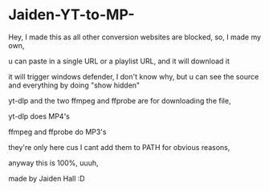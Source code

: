 # Jaiden-YT-to-MP-

Hey, I made this as all other conversion websites are blocked, so, I made my own, 

u can paste in a single URL or a playlist URL, and it will download it

it will trigger windows defender, I don't know why, but u can see the source and everything by doing "show hidden"

yt-dlp and the two ffmpeg and ffprobe are for downloading the file,

yt-dlp does MP4's 

ffmpeg and ffprobe do MP3's

they're only here cus I cant add them to PATH for obvious reasons,

anyway this is 100%, uuuh, 

made by Jaiden Hall :D
